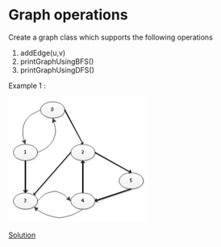 # Graph operations

Create a graph class which supports the following operations
1. addEdge(u,v)  
2. printGraphUsingBFS()  
3. printGraphUsingDFS()  

Example 1 : 

![Sample](./GraphSample.jpg)



[Solution](./src/Graph.java)